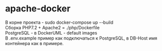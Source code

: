 # apache-docker

В корне проекта - sudo docker-compose up --build <br>
Сборка PHP7.2 + Apache2 = ./php/Dockerfile <br>
PostgreSQL - в DockerUML - default images <br>
В .env.example  пример как подключаться к PostgreSQL, в DB-Host имя контейнера как в примере.
